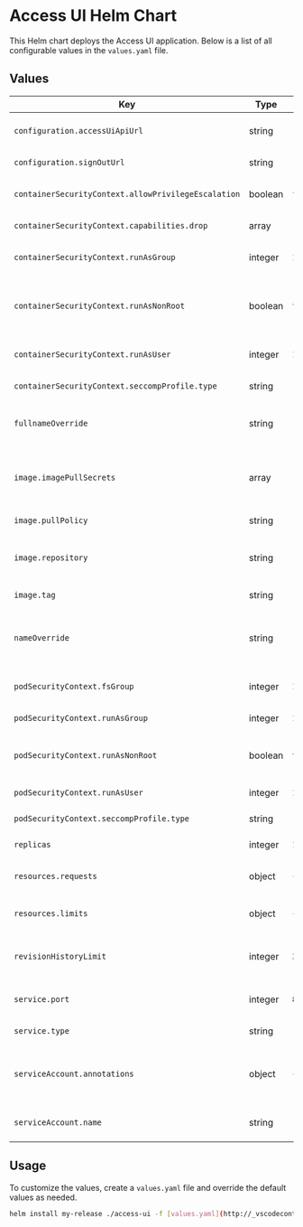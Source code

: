 # Access UI Helm Chart

This Helm chart deploys the Access UI application. Below is a list of all configurable values in the `values.yaml` file.

## Values

| Key                          | Type     | Default Value                          | Description                                                                 |
|------------------------------|----------|----------------------------------------|-----------------------------------------------------------------------------|
| `configuration.accessUiApiUrl` | string | `"https://your.host.here/api/access"`  | The URL for the Access API.                                                |
| `configuration.signOutUrl`   | string   | `"https://your.host.here/logout"`      | The URL for signing out.                                                   |
| `containerSecurityContext.allowPrivilegeEscalation` | boolean | `false` | Prevent privilege escalation.                                              |
| `containerSecurityContext.capabilities.drop` | array | `["ALL"]` | Capabilities to drop.                                                      |
| `containerSecurityContext.runAsGroup` | integer | `185`                                | Group ID for the container.                                                |
| `containerSecurityContext.runAsNonRoot` | boolean | `true`                               | Ensure the container runs as a non-root user.                              |
| `containerSecurityContext.runAsUser` | integer | `185`                                 | User ID for the container.                                                 |
| `containerSecurityContext.seccompProfile.type` | string | `"RuntimeDefault"`                   | Seccomp profile type.                                                      |
| `fullnameOverride`           | string   | `""`                                  | Override the full name of the chart.                                       |
| `image.imagePullSecrets`     | array    | `[]`                                  | List of secrets to use for pulling the image.                              |
| `image.pullPolicy`           | string   | `"Always"`                             | Image pull policy.                                                         |
| `image.repository`           | string   | `"telicent/telicent-access"`           | Docker repository for the image.                                           |
| `image.tag`                  | string   | `""`                                  | Image tag to use.                                                          |
| `nameOverride`               | string   | `""`                                  | Custom name for the chart, not fully qualified.                            |
| `podSecurityContext.fsGroup` | integer  | `185`                                  | Filesystem group ID for the pod.                                           |
| `podSecurityContext.runAsGroup` | integer | `185`                                | Group ID for the pod.                                                      |
| `podSecurityContext.runAsNonRoot` | boolean | `true`                              | Ensure the pod runs as a non-root user.                                    |
| `podSecurityContext.runAsUser` | integer | `185`                                 | User ID for the pod.                                                       |
| `podSecurityContext.seccompProfile.type` | string | `"RuntimeDefault"`                  | Seccomp profile type.                                                      |
| `replicas`                   | integer  | `1`                                   | Number of replicas.                                                        |
| `resources.requests`         | object   | `{}`                                  | Resource requests for the pod.                                             |
| `resources.limits`           | object   | `{}`                                  | Resource limits for the pod.                                               |
| `revisionHistoryLimit`       | integer  | `3`                                   | Number of old ReplicaSets to retain.                                       |
| `service.port`               | integer  | `8080`                                | Port the service will listen on.                                           |
| `service.type`               | string   | `"ClusterIP"`                         | Service type.                                                              |
| `serviceAccount.annotations` | object   | `{}`                                  | Additional annotations for the service account.                            |
| `serviceAccount.name`        | string   | `""`                                  | Name of the service account.                                               |

## Usage

To customize the values, create a `values.yaml` file and override the default values as needed.

```bash
helm install my-release ./access-ui -f [values.yaml](http://_vscodecontentref_/1)